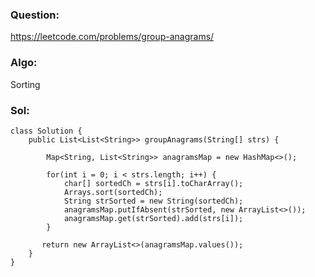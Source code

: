 ### Question:
https://leetcode.com/problems/group-anagrams/

### Algo:
Sorting

### Sol:
```
class Solution {
    public List<List<String>> groupAnagrams(String[] strs) {
        
        Map<String, List<String>> anagramsMap = new HashMap<>();
        
        for(int i = 0; i < strs.length; i++) {
            char[] sortedCh = strs[i].toCharArray();
            Arrays.sort(sortedCh);
            String strSorted = new String(sortedCh);
            anagramsMap.putIfAbsent(strSorted, new ArrayList<>());
            anagramsMap.get(strSorted).add(strs[i]);
        }
        
       return new ArrayList<>(anagramsMap.values());
    }
}
```
